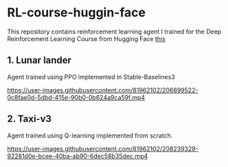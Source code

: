 # RL-course-huggin-face

This repository contains reinforcement learning agent I trained for the Deep Reinforcement Learning Course from Hugging Face [this](https://huggingface.co/deep-rl-course/unit0/introduction?fw=pt)

## 1. Lunar lander

Agent trained using PPO implemented in Stable-Baselines3

https://user-images.githubusercontent.com/81962102/206899522-0c8fae0d-5dbd-415e-90b0-0b624a9ca59f.mp4

## 2. Taxi-v3

Agent trained using Q-learning implemented from scratch.

https://user-images.githubusercontent.com/81962102/208239328-92281d0e-bcee-40ba-ab90-6dec58b35dec.mp4
